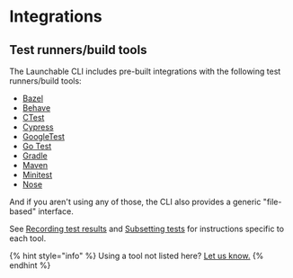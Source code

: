 # Integrations

## Test runners/build tools

The Launchable CLI includes pre-built integrations with the following test runners/build tools:

* [Bazel](https://bazel.build/)
* [Behave](https://pypi.org/project/behave/)
* [CTest](https://cmake.org/cmake/help/latest/manual/ctest.1.html#id13)
* [Cypress](https://www.cypress.io/)
* [GoogleTest](https://github.com/google/googletest)
* [Go Test](https://golang.org/pkg/testing/)
* [Gradle](https://gradle.org/)
* [Maven](https://maven.apache.org/)
* [Minitest](https://github.com/seattlerb/minitest)
* [Nose](https://nose.readthedocs.io/en/latest/index.html)

And if you aren't using any of those, the CLI also provides a generic "file-based" interface.

See [Recording test results](../training-a-model/recording-test-results.md) and [Subsetting tests](../optimizing-test-execution/subsetting-tests.md#subsetting-tests) for instructions specific to each tool.

{% hint style="info" %}
Using a tool not listed here? [Let us know.](mailto:support@launchableinc.com)
{% endhint %}


